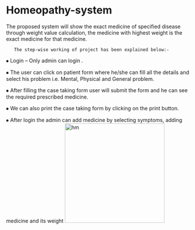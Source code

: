 # Homeopathy-system
The proposed system will show the exact medicine of specified disease through weight value calculation, the medicine with highest weight is the exact medicine for that medicine. 


       The step-wise working of project has been explained below:-
⦁	Login – Only admin can login . 

⦁	The user can click on patient form where he/she can fill all the details and select his problem i.e. Mental, Physical and General problem.

⦁	After filling the case taking form user will submit the form and he can see the required prescribed medicine.

⦁	We can also print the case taking form by clicking on the print button.

⦁	After login the admin can add medicine by selecting symptoms, adding medicine and its weight 
<img width="271" alt="hm" src="https://github.com/jaylaxmirathore0807/Homeopathy-system/assets/122472010/4e554172-75d8-4e0b-b215-8d993302471d">
